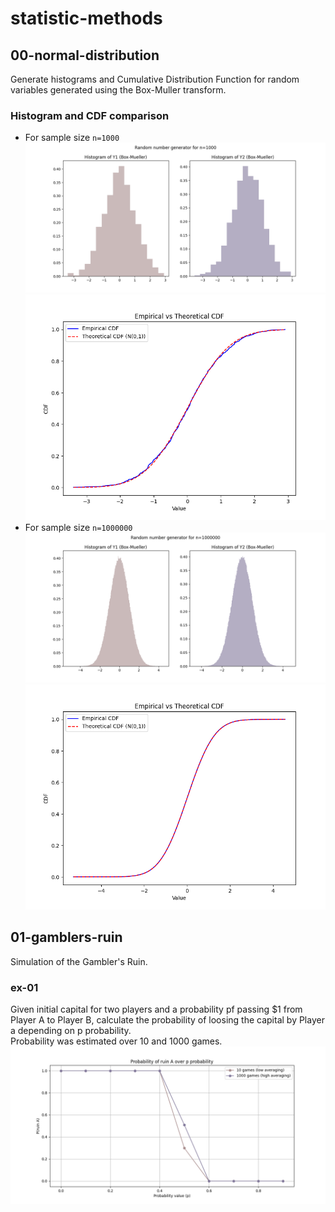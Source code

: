 # statistic-methods

## 00-normal-distribution
Generate histograms and Cumulative Distribution Function for random variables generated using the Box-Muller transform.

### Histogram and CDF comparison
- For sample size `n=1000`
![histogram for n=1000](./00-normal-distribution/n-1000/histogram.png)
![cdf for n=1000](./00-normal-distribution/n-1000/cdf-empirical-vs-theoretical.png)
- For sample size `n=1000000`
![histogram for n=1000](./00-normal-distribution/n-1000000/histogram.png)
![cdf for n=1000000](./00-normal-distribution/n-1000000/cdf-empirical-vs-theoretical.png)

## 01-gamblers-ruin
Simulation of the Gambler's Ruin.

### ex-01
Given initial capital for two players and a probability pf passing $1 from Player A to Player B, calculate the probability of loosing the capital by Player a depending on p probability.<br>
Probability was estimated over 10 and 1000 games.
![probability of ruin A](./01-gamblers-ruin/images/probability-of-ruin-a.png)
